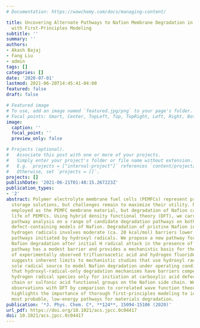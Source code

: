 ```yaml
---
# Documentation: https://wowchemy.com/docs/managing-content/

title: Uncovering Alternate Pathways to Nafion Membrane Degradation in Fuel Cells
  with First-Principles Modeling
subtitle: ''
summary: ''
authors:
- Akash Bajaj
- Fang Liu
- admin
tags: []
categories: []
date: '2020-07-01'
lastmod: 2021-06-20T14:45:41-04:00
featured: false
draft: false

# Featured image
# To use, add an image named `featured.jpg/png` to your page's folder.
# Focal points: Smart, Center, TopLeft, Top, TopRight, Left, Right, BottomLeft, Bottom, BottomRight.
image:
  caption: ''
  focal_point: ''
  preview_only: false

# Projects (optional).
#   Associate this post with one or more of your projects.
#   Simply enter your project's folder or file name without extension.
#   E.g. `projects = ["internal-project"]` references `content/project/deep-learning/index.md`.
#   Otherwise, set `projects = []`.
projects: []
publishDate: '2021-06-21T01:48:15.267223Z'
publication_types:
- '2'
abstract: Polymer electrolyte membrane fuel cells (PEMFCs) represent promising energy
  storage solutions, but challenges remain to maximize their utility. Nafion is frequently
  employed as the PEMFC membrane material, but degradation of Nafion can limit the
  life of PEMFCs. Using hybrid density functional theory (DFT), we carry out reaction
  pathway analysis on a range of candidate degradation pathways on both pristine and
  defect-containing models of Nafion. Degradation of pristine Nafion initiated by
  hydrogen radicals involves moderate (ca. 20 kcal/mol) barriers lower than alternative
  pathways initiated by hydroxyl radicals. We propose a new pathway for continued
  Nafion degradation after initial H radical attack in the presence of H2O2. This
  pathway has a modest barrier and provides a mechanistic basis for the production
  of experimentally observed trifluoroacetic acid and hydrogen fluoride. Our work
  suggests inherent limits to mechanistic studies that use hydroxyl radical as the
  sole radical source to model Nafion degradation under operating conditions. We observe
  that hydroxyl-radical-only degradation mechanisms have barriers competitive with
  hydrogen radical species only for initiation at carboxylic acid defects on the main
  chain or sulfonic acid functional groups on the Nafion side chain. We confirm our
  observations with DFT by comparison to correlated wave function theory. Our study
  highlights the importance of thorough first-principles modeling to identify the
  most probable, low-energy pathways for materials degradation.
publication: '*J. Phys. Chem. C*, **124**, 15094-15106 (2020)'
url_pdf: https://doi.org/10.1021/acs.jpcc.0c04417
doi: 10.1021/acs.jpcc.0c04417
---
```

